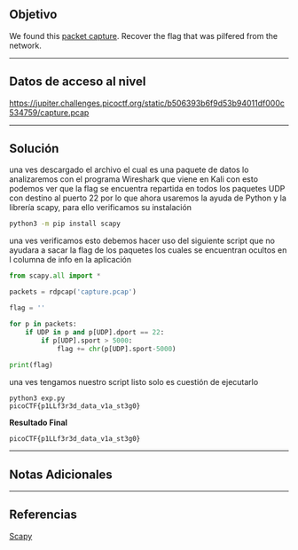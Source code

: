 ## Objetivo 

We found this [packet capture](https://jupiter.challenges.picoctf.org/static/b506393b6f9d53b94011df000c534759/capture.pcap). Recover the flag that was pilfered from the network.

---
## Datos de acceso al nivel 

https://jupiter.challenges.picoctf.org/static/b506393b6f9d53b94011df000c534759/capture.pcap

---
## Solución 

una ves descargado el archivo el cual es una paquete de datos lo analizaremos con el programa Wireshark que viene en Kali con esto podemos ver que la flag se encuentra repartida en todos los paquetes UDP con destino al puerto 22 por lo que ahora usaremos la ayuda de Python y la librería scapy, para ello verificamos su instalación 

``` bash
python3 -m pip install scapy  
```

una ves verificamos esto debemos hacer uso del siguiente script que no ayudara a sacar la flag de los paquetes los cuales se encuentran ocultos en l columna de info en la aplicación 

```python 
from scapy.all import * 

packets = rdpcap('capture.pcap')

flag = ''

for p in packets:
	if UDP in p and p[UDP].dport == 22:
		if p[UDP].sport > 5000:
			flag += chr(p[UDP].sport-5000)
			
print(flag)
```


una ves tengamos nuestro script listo solo es cuestión de ejecutarlo 

```shell
python3 exp.py
picoCTF{p1LLf3r3d_data_v1a_st3g0}
```

**Resultado Final**
```
picoCTF{p1LLf3r3d_data_v1a_st3g0}
```

---
## Notas Adicionales 

---
## Referencias 
[Scapy](https://scapy.net/)
